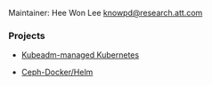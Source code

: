 Maintainer: Hee Won Lee <knowpd@research.att.com>  

### Projects

- [Kubeadm-managed Kubernetes](./sds/install-kubeadm)

- [Ceph-Docker/Helm](./sds/ceph-docker/examples/helm/)

